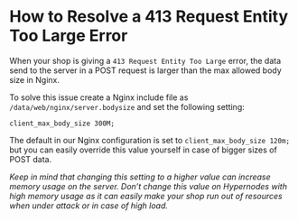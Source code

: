 <!-- source: https://support.hypernode.com/en/troubleshooting/performance/how-to-resolve-a-413-request-entity-too-large-error/ -->

# How to Resolve a 413 Request Entity Too Large Error

When your shop is giving a `413 Request Entity Too Large` error, the data send to the server in a POST request is larger than the max allowed body size in Nginx.

To solve this issue create a Nginx include file as `/data/web/nginx/server.bodysize` and set the following setting:

```nginx
client_max_body_size 300M;
```

The default in our Nginx configuration is set to `client_max_body_size 120m;` but you can easily override this value yourself in case of bigger sizes of POST data.

*Keep in mind that changing this setting to a higher value can increase memory usage on the server. Don’t change this value on Hypernodes with high memory usage as it can easily make your shop run out of resources when under attack or in case of high load.*
